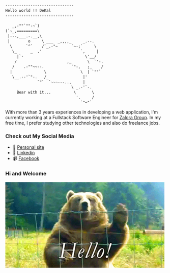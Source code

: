 ```
------------------------------
Hello world !! DeKal
------------------------------

   _,-""`""-~`)
(`~_,=========\
 |---,___.-.__,\
 |        o     \ ___  _,,,,_     _.--.
  \      `^`    /`_.-"~      `~-;`     \
   \_      _  .'                 `,     |
     |`-                           \'__/ 
    /                      ,_       \  `'-. 
   /    .-""~~--.            `"-,   ;_    /
  |              \               \  | `""`
   \__.--'`"-.   /_               |'
              `"`  `~~~---..,     |
                             \ _.-'`-.
     Bear with it...          \       \
                               '.     /
                                 `"~"`                                                                                                        
```
With more than 3 years experiences in developing a web application, I'm currently working at a Fullstack Software Engineer for [Zalora Group](https://github.com/zalora/). In my free time, I prefer studying other technologies and also do freelance jobs.

### Check out My Social Media
- 💬 [Personal site](https://phatho-folio.now.sh/)
- 🔗 [Linkedin](https://www.linkedin.com/in/phat-ho/)
- 📹 [Facebook](https://www.facebook.com/dekal.dev)

### Hi and Welcome 
<img src="https://github.com/DeKal/DeKal/blob/master/images/bear_hi.gif?raw=true" width="500px">

